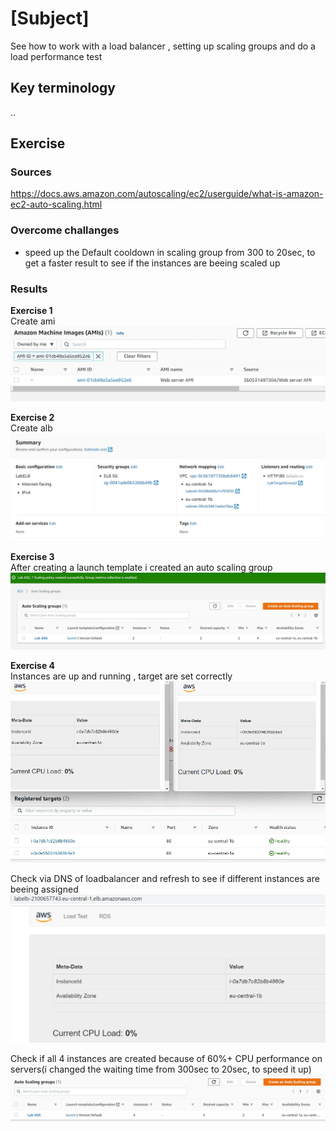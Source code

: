 # [Subject]
See how to work with a load balancer , setting up scaling groups and do a load performance test

## Key terminology
..

## Exercise
### Sources
https://docs.aws.amazon.com/autoscaling/ec2/userguide/what-is-amazon-ec2-auto-scaling.html


### Overcome challanges
- speed up the Default cooldown in scaling group from 300 to 20sec, to get a faster result to see if the instances are beeing scaled up


### Results 
**Exercise 1**  
Create ami  
![screenshot](../00_includes/create-ami.jpg)

**Exercise 2**  
Create alb  
![screenshot](../00_includes/create-alb.jpg)

**Exercise 3**  
After creating a launch template i created an auto scaling group 
![screenshot](../00_includes/autoscaling-group.jpg)

**Exercise 4**  
Instances are up and running , target are set correctly
![screenshot](../00_includes/targets-healthy.jpg)

Check via DNS of loadbalancer and refresh to see if different instances are beeing assigned
![screenshot](../00_includes/loadbalancer_dns.jpg)

Check if all 4 instances are created because of 60%+ CPU performance on servers(i changed the waiting time from 300sec to 20sec, to speed it up) 
![screenshot](../00_includes/loadbalancer_loadtest-max4.jpg)
